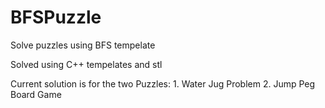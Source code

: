BFSPuzzle
=========

Solve puzzles using BFS tempelate

Solved using C++ tempelates and stl

Current solution is for the two Puzzles:
	1. Water Jug Problem
	2. Jump Peg Board Game
